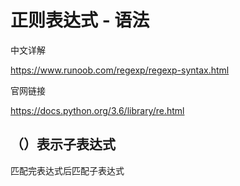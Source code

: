 # 正则表达式 - 语法

中文详解

https://www.runoob.com/regexp/regexp-syntax.html

官网链接

https://docs.python.org/3.6/library/re.html


##  （）表示子表达式

匹配完表达式后匹配子表达式
